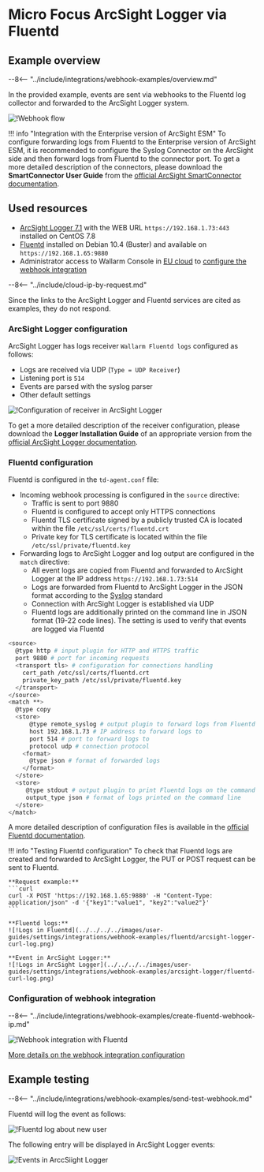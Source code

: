 # Micro Focus ArcSight Logger via Fluentd

## Example overview

--8<-- "../include/integrations/webhook-examples/overview.md"

In the provided example, events are sent via webhooks to the Fluentd log collector and forwarded to the ArcSight Logger system.

![!Webhook flow](../../../../images/user-guides/settings/integrations/webhook-examples/fluentd/arcsight-logger-scheme.png)

!!! info "Integration with the Enterprise version of ArcSight ESM"
    To configure forwarding logs from Fluentd to the Enterprise version of ArcSight ESM, it is recommended to configure the Syslog Connector on the ArcSight side and then forward logs from Fluentd to the connector port. To get a more detailed description of the connectors, please download the **SmartConnector User Guide** from the [official ArcSight SmartConnector documentation](https://community.microfocus.com/t5/ArcSight-Connectors/ct-p/ConnectorsDocs).

## Used resources

* [ArcSight Logger 7.1](#arcsight-logger-configuration) with the WEB URL `https://192.168.1.73:443` installed on CentOS 7.8
* [Fluentd](#fluentd-configuration) installed on Debian 10.4 (Buster) and available on `https://192.168.1.65:9880`
* Administrator access to Wallarm Console in [EU cloud](https://my.wallarm.com) to [configure the webhook integration](#configuration-of-webhook-integration)

--8<-- "../include/cloud-ip-by-request.md"

Since the links to the ArcSight Logger and Fluentd services are cited as examples, they do not respond.

### ArcSight Logger configuration

ArcSight Logger has logs receiver `Wallarm Fluentd logs` configured as follows:

* Logs are received via UDP (`Type = UDP Receiver`)
* Listening port is `514`
* Events are parsed with the syslog parser
* Other default settings

![!Configuration of receiver in ArcSight Logger](../../../../images/user-guides/settings/integrations/webhook-examples/arcsight-logger/fluentd-setup.png)

To get a more detailed description of the receiver configuration, please download the **Logger Installation Guide** of an appropriate version from the [official ArcSight Logger documentation](https://community.microfocus.com/t5/Logger-Documentation/ct-p/LoggerDoc).

### Fluentd configuration

Fluentd is configured in the `td-agent.conf` file:

* Incoming webhook processing is configured in the `source` directive:
    * Traffic is sent to port 9880
    * Fluentd is configured to accept only HTTPS connections
    * Fluentd TLS certificate signed by a publicly trusted CA is located within the file `/etc/ssl/certs/fluentd.crt`
    * Private key for TLS certificate is located within the file `/etc/ssl/private/fluentd.key`
* Forwarding logs to ArcSight Logger and log output are configured in the `match` directive:
    * All event logs are copied from Fluentd and forwarded to ArcSight Logger at the IP address `https://192.168.1.73:514`
    * Logs are forwarded from Fluentd to ArcSight Logger in the JSON format according to the [Syslog](https://en.wikipedia.org/wiki/Syslog) standard
    * Connection with ArcSight Logger is established via UDP
    * Fluentd logs are additionally printed on the command line in JSON format (19-22 code lines). The setting is used to verify that events are logged via Fluentd

```bash linenums="1"
<source>
  @type http # input plugin for HTTP and HTTPS traffic
  port 9880 # port for incoming requests
  <transport tls> # configuration for connections handling
    cert_path /etc/ssl/certs/fluentd.crt
    private_key_path /etc/ssl/private/fluentd.key
  </transport>
</source>
<match **>
  @type copy
  <store>
      @type remote_syslog # output plugin to forward logs from Fluentd via Syslog
      host 192.168.1.73 # IP address to forward logs to
      port 514 # port to forward logs to
      protocol udp # connection protocol
    <format>
      @type json # format of forwarded logs
    </format>
  </store>
  <store>
     @type stdout # output plugin to print Fluentd logs on the command line
     output_type json # format of logs printed on the command line
  </store>
</match>
```

A more detailed description of configuration files is available in the [official Fluentd documentation](https://docs.fluentd.org/configuration/config-file).

!!! info "Testing Fluentd configuration"
    To check that Fluentd logs are created and forwarded to ArcSight Logger, the PUT or POST request can be sent to Fluentd.

    **Request example:**
    ```curl
    curl -X POST 'https://192.168.1.65:9880' -H "Content-Type: application/json" -d '{"key1":"value1", "key2":"value2"}'
    ```

    **Fluentd logs:**
    ![!Logs in Fluentd](../../../../images/user-guides/settings/integrations/webhook-examples/fluentd/arcsight-logger-curl-log.png)

    **Event in ArcSight Logger:**
    ![!Logs in ArcSight Logger](../../../../images/user-guides/settings/integrations/webhook-examples/arcsight-logger/fluentd-curl-log.png)

### Configuration of webhook integration

--8<-- "../include/integrations/webhook-examples/create-fluentd-webhook-ip.md"

![!Webhook integration with Fluentd](../../../../images/user-guides/settings/integrations/webhook-examples/fluentd/add-webhook-integration-ip.png)

[More details on the webhook integration configuration](../webhook.md)

## Example testing

--8<-- "../include/integrations/webhook-examples/send-test-webhook.md"

Fluentd will log the event as follows:

![!Fluentd log about new user](../../../../images/user-guides/settings/integrations/webhook-examples/fluentd/arcsight-logger-user-log.png)

The following entry will be displayed in ArcSight Logger events:

![!Events in ArccSiight Logger](../../../../images/user-guides/settings/integrations/webhook-examples/arcsight-logger/fluentd-user.png)
